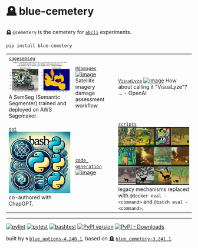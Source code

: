 # 🪦 blue-cemetery

🪦 `@cemetery` is the cemetery for [`abcli`](https://github.com/kamangir/awesome-bash-cli) experiments.

```bash
pip install blue-cemetery
```

|   |   |   |
| --- | --- | --- |
| [`sagesemseg`](./blue_cemetery/cemetery/sagesemseg) [![image](https://github.com/kamangir/assets/blob/main/blue-sandbox/sagesemseg-predict.png?raw=true)](./blue_cemetery/cemetery/sagesemseg) A SemSeg (Semantic Segmenter) trained and deployed on AWS Sagemaker. | [`@damages`](./blue_cemetery/cemetery/microsoft_building_damage_assessment) [![image](https://github.com/kamangir/assets/raw/main/blue-sandbox/Maui-Hawaii-fires-Aug-23-ingest-2025-01-10-qqJqhm.png?raw=true)](./blue_cemetery/cemetery/microsoft_building_damage_assessment) Satellite imagery damage assessment workflow | [`VisuaLyze`](./blue_cemetery/cemetery/VisuaLyze) [![image](https://github.com/kamangir/openai-commands/assets/1007567/7c0ed5f7-6941-451c-a17e-504c6adab23f)](./blue_cemetery/cemetery/VisuaLyze) How about calling it "VisuaLyze"? ... - OpenAI |
| [`gpt`](./blue_cemetery/cemetery/gpt) [![image](https://github.com/kamangir/assets/raw/main/blue-plugin/marquee.png?raw=true)](./blue_cemetery/cemetery/gpt) co-authored with ChapGPT. | [`code generation`](./blue_cemetery/cemetery/code_generation) [![image](https://github.com/kamangir/openai-commands/blob/main/assets/completion_i2i_function.png?raw=true)](./blue_cemetery/cemetery/code_generation)  | [`scripts`](./scripts) [![image](https://github.com/kamangir/assets/blob/main/nbs/3x4.jpg?raw=true)](./scripts) legacy mechanisms replaced with `@docker eval - <command>` and `@batch eval - <command>`. |

---


[![pylint](https://github.com/kamangir/blue-cemetery/actions/workflows/pylint.yml/badge.svg)](https://github.com/kamangir/blue-cemetery/actions/workflows/pylint.yml) [![pytest](https://github.com/kamangir/blue-cemetery/actions/workflows/pytest.yml/badge.svg)](https://github.com/kamangir/blue-cemetery/actions/workflows/pytest.yml) [![bashtest](https://github.com/kamangir/blue-cemetery/actions/workflows/bashtest.yml/badge.svg)](https://github.com/kamangir/blue-cemetery/actions/workflows/bashtest.yml) [![PyPI version](https://img.shields.io/pypi/v/blue-cemetery.svg)](https://pypi.org/project/blue-cemetery/) [![PyPI - Downloads](https://img.shields.io/pypi/dd/blue-cemetery)](https://pypistats.org/packages/blue-cemetery)

built by 🌀 [`blue_options-4.240.1`](https://github.com/kamangir/awesome-bash-cli), based on 🪦 [`blue_cemetery-3.241.1`](https://github.com/kamangir/blue-cemetery).
